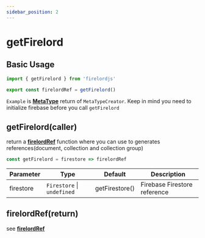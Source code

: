 ```yaml
---
sidebar_position: 2
---
```


# getFirelord

## Basic Usage

```ts
import { getFirelord } from 'firelordjs'

export const firelordRef = getFirelord()
```

`Example` is **[MetaType](../defineYourMetaType/firelordRef#metatypeoutput)** return of `MetaTypeCreator`.
Keep in mind you need to initialize firebase before you call `getFirelord`

## getFirelord(caller)

return a **[firelordRef](../defineYourMetaType/firelordRef)** function where you can use to generates references(document, collection and collection group)

```ts
const getFirelord = firestore => firelordRef
```

| Parameter | Type                       | Default        | Description                  |
| --------- | -------------------------- | -------------- | ---------------------------- |
| firestore | `Firestore` \| `undefined` | getFirestore() | Firebase Firestore reference |

## firelordRef(return)

see [**firelordRef**](../defineYourMetaType/firelordRef)
